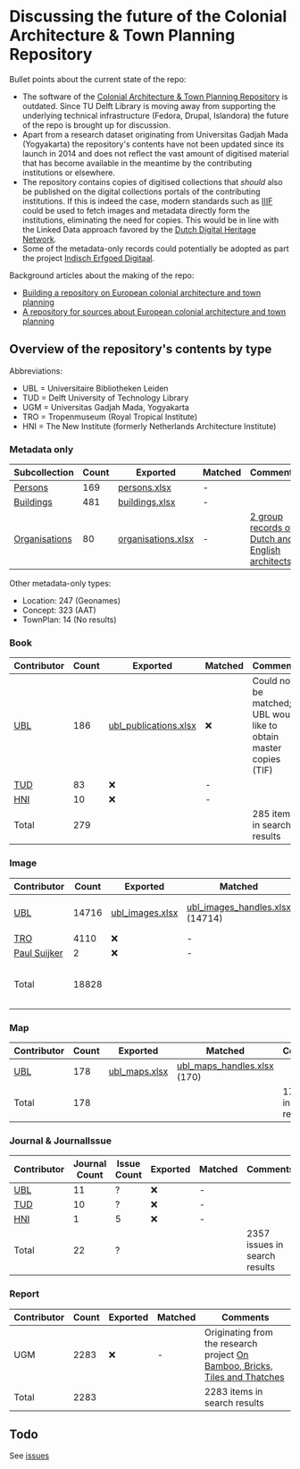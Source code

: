 # Discussing the future of the Colonial Architecture & Town Planning Repository

Bullet points about the current state of the repo:

- The software of the [Colonial Architecture & Town Planning Repository](https://colonialarchitecture.eu) is outdated. Since TU Delft Library is moving away from supporting the underlying technical infrastructure (Fedora, Drupal, Islandora) the future of the repo is brought up for discussion.
- Apart from a research dataset originating from Universitas Gadjah Mada (Yogyakarta) the repository's contents have not been updated since its launch in 2014 and does not reflect the vast amount of digitised material that has become available in the meantime by the contributing institutions or elsewhere.
- The repository contains copies of digitised collections that _should_ also be published on the digital collections portals of the contributing institutions. If this is indeed the case, modern standards such as [IIIF](https://iiif.io) could be used to fetch images and metadata directly form the institutions, eliminating the need for copies. This would be in line with the Linked Data approach favored by the [Dutch Digital Heritage Network](https://netwerk-digitaal-erfgoed.github.io/cm-implementation-guidelines/).
- Some of the metadata-only records could potentially be adopted as part the project [Indisch Erfgoed Digitaal](https://www.metamorfoze.nl/financiering/programma-indisch-erfgoed-digitaal). 

Background articles about the making of the repo:

- [Building a repository on European colonial architecture and town planning](http://resolver.tudelft.nl/uuid:6434057c-8888-458b-a3ec-9cecb6e7c281)
- [A repository for sources about European colonial architecture and town planning](http://resolver.tudelft.nl/uuid:8c6f01a4-104c-4761-b4b1-be6e8e4fd5d9)

## Overview of the repository's contents by type

Abbreviations:
- UBL = Universitaire Bibliotheken Leiden
- TUD = Delft University of Technology Library
- UGM = Universitas Gadjah Mada, Yogyakarta
- TRO = Tropenmuseum (Royal Tropical Institute)
- HNI = The New Institute (formerly Netherlands Architecture Institute)

### Metadata only

| Subcollection | Count | Exported | Matched | Comments |
| --- | --- | --- | --- | --- |
| [Persons](https://colonialarchitecture.eu/slv?sq=&fac%5B0%5D=t%3APerson&ft=0) | 169 | [persons.xlsx](https://github.com/tu-delft-library/colonial-repo-revisited/raw/main/exports/persons.xlsx) | - | |
| [Buildings](https://colonialarchitecture.eu/slv?sq=&fac%5B0%5D=t%3ABuilding&ft=0) | 481 | [buildings.xlsx](https://github.com/tu-delft-library/colonial-repo-revisited/raw/main/exports/buildings.xlsx) | - | |
| [Organisations](https://colonialarchitecture.eu/slv?sq=&fac%5B0%5D=t%3AOrganization&ft=0) | 80 | [organisations.xlsx](https://github.com/tu-delft-library/colonial-repo-revisited/raw/main/exports/organisations.xlsx) | - | [2 group records of Dutch and English architects](https://colonialarchitecture.eu/slv?sq=&fac%5B0%5D=t%3AGroup) |

Other metadata-only types:
- Location: 247 (Geonames)
- Concept: 323 (AAT)
- TownPlan: 14 (No results)

### Book

| Contributor | Count | Exported | Matched | Comments |
| --- | --- | --- | --- | --- |
| [UBL](https://colonialarchitecture.eu/slv?sq=%22Leiden%20University%20Libraries%22&fac%5B0%5D=t%3ABook&ft=0) | 186 | [ubl_publications.xlsx](https://github.com/tu-delft-library/colonial-repo-revisited/raw/main/exports/ubl/ubl_publications.xlsx) | ❌ | Could not be matched; UBL would like to obtain master copies (TIF) |
| [TUD](https://colonialarchitecture.eu/slv?sq=%22TU%20Delft%20Library%22&fac%5B0%5D=t%3ABook&ft=0) | 83 | ❌ | - | |
| [HNI](https://colonialarchitecture.eu/slv?sq=%22Het%20Nieuwe%20Instituut%22&fac%5B0%5D=t%3ABook&ft=0) | 10 | ❌ | - | |
| Total | 279 | | | 285 items in search results |

### Image

| Contributor | Count | Exported | Matched | Comments |
| --- | --- | --- | --- | --- |
| [UBL](https://colonialarchitecture.eu/slv?sq=%22Leiden%20University%20Libraries%22&ft=0&cat=Image&rows=5) | 14716 | [ubl_images.xlsx](https://github.com/tu-delft-library/colonial-repo-revisited/raw/main/exports/ubl/ubl_images.xlsx) | [ubl_images_handles.xlsx](https://github.com/tu-delft-library/colonial-repo-revisited/raw/main/exports/ubl/ubl_images_handles.xlsx) (14714) | 14715 hits in search results |
| [TRO](https://colonialarchitecture.eu/slv?sq=%22Tropenmuseum%22&ft=0) | 4110 | ❌ | - | |
| [Paul Suijker](https://colonialarchitecture.eu/slv?sq=suijker&fac%5B0%5D=t%3AImage&ft=0) | 2 | ❌ | - | |
| Total | 18828 | | | 18834 items in search results |

### Map

| Contributor | Count | Exported | Matched | Comments |
| --- | --- | --- | --- | --- |
| [UBL](https://colonialarchitecture.eu/slv?sq=%22Leiden%20University%20Libraries%22&ft=0&cat=Map&rows=5) | 178 | [ubl_maps.xlsx](https://github.com/tu-delft-library/colonial-repo-revisited/raw/main/exports/ubl/ubl_maps.xlsx) | [ubl_maps_handles.xlsx](https://github.com/tu-delft-library/colonial-repo-revisited/raw/main/exports/ubl/ubl_maps_handles.xlsx) (170) | |
| Total | 178 | | | 178 items in search results |

### Journal & JournalIssue

| Contributor | Journal Count | Issue Count | Exported | Matched | Comments |
| --- | --- | --- | --- | --- | --- |
| [UBL](https://colonialarchitecture.eu/slv?sq=%22Leiden%20University%20Libraries%22&fac%5B0%5D=t%3AJournal&ft=0) | 11 | ? | ❌ | - | |
| [TUD](https://colonialarchitecture.eu/slv?sq=%22TU%20Delft%20Library%22&fac%5B0%5D=t%3AJournal&ft=0) | 10 | ? | ❌ | - | |
| [HNI](https://colonialarchitecture.eu/slv?sq=NAI&fac%5B0%5D=t%3AJournal&ft=0) | 1 | 5 | ❌ | - | |
| Total | 22 | ? | | | 2357 issues in search results |

### Report
| Contributor | Count | Exported | Matched | Comments |
| --- | --- | --- | --- | --- |
| UGM | 2283 | ❌ | - | Originating from the research project [On Bamboo, Bricks, Tiles and Thatches](https://marinusplantemafoundation.nl/on-bamboo-bricks-tiles-and-thatches/) |
| Total | 2283 | | | 2283 items in search results |

## Todo

See [issues](https://github.com/tu-delft-library/colonial-repo-revisited/issues)
